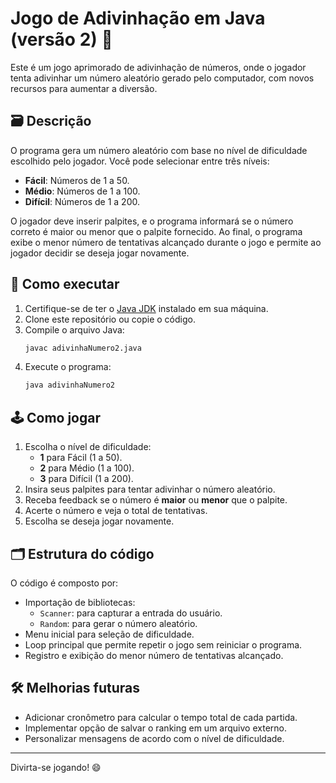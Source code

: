 # Jogo de Adivinhação em Java (versão 2) 🎢

Este é um jogo aprimorado de adivinhação de números, onde o jogador tenta adivinhar um número aleatório gerado pelo computador, com novos recursos para aumentar a diversão.

## 🗃 Descrição

O programa gera um número aleatório com base no nível de dificuldade escolhido pelo jogador. 
Você pode selecionar entre três níveis:

- **Fácil**: Números de 1 a 50.
- **Médio**: Números de 1 a 100.
- **Difícil**: Números de 1 a 200.

O jogador deve inserir palpites, e o programa informará se o número correto é maior ou menor que o palpite fornecido. Ao final, o programa exibe o menor número de tentativas alcançado durante o jogo e permite ao jogador decidir se deseja jogar novamente.

## 🚀 Como executar

1. Certifique-se de ter o [Java JDK](https://www.oracle.com/java/technologies/javase-downloads.html) instalado em sua máquina.
2. Clone este repositório ou copie o código.
3. Compile o arquivo Java:
   ```bash
   javac adivinhaNumero2.java
   ```
4. Execute o programa:
   ```bash
   java adivinhaNumero2
   ```

## 🕹️ Como jogar

1. Escolha o nível de dificuldade:
   - **1** para Fácil (1 a 50).
   - **2** para Médio (1 a 100).
   - **3** para Difícil (1 a 200).
2. Insira seus palpites para tentar adivinhar o número aleatório.
3. Receba feedback se o número é **maior** ou **menor** que o palpite.
4. Acerte o número e veja o total de tentativas.
5. Escolha se deseja jogar novamente.

## 🗂 Estrutura do código

O código é composto por:

- Importação de bibliotecas:
  - `Scanner`: para capturar a entrada do usuário.
  - `Random`: para gerar o número aleatório.
- Menu inicial para seleção de dificuldade.
- Loop principal que permite repetir o jogo sem reiniciar o programa.
- Registro e exibição do menor número de tentativas alcançado.

## 🛠️ Melhorias futuras

- Adicionar cronômetro para calcular o tempo total de cada partida.
- Implementar opção de salvar o ranking em um arquivo externo.
- Personalizar mensagens de acordo com o nível de dificuldade.

---
Divirta-se jogando! 😄

